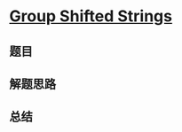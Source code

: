 # [Group Shifted Strings](https://leetcode.com/problems/group-shifted-strings/)

## 题目


## 解题思路


## 总结


